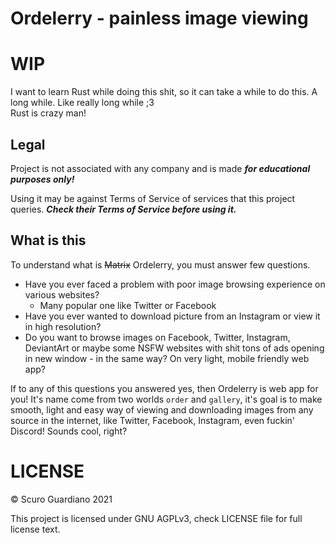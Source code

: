 # Ordelerry - painless image viewing

# WIP
I want to learn Rust while doing this shit, so it can take a while to do this. A long while. Like really long while ;3  
Rust is crazy man!

## Legal
Project is not associated with any company and is made ****_for educational purposes only!_****

Using it may be against Terms of Service of services that this project queries. ****_Check their Terms of Service before using it._****

## What is this

To understand what is ~~Matrix~~ Ordelerry, you must answer few questions.

* Have you ever faced a problem with poor image browsing experience on various websites?  
    - Many popular one like Twitter or Facebook
* Have you ever wanted to download picture from an Instagram or view it in high resolution?
* Do you want to browse images on Facebook, Twitter, Instagram, DeviantArt or maybe some NSFW websites with shit tons of ads opening in new window - in the same way? On very light, mobile friendly web app?

If to any of this questions you answered yes, then Ordelerry is web app for you! It's name come from two worlds `order` and `gallery`, it's goal is to make smooth, light and easy way of viewing and downloading images from any source in the internet, like Twitter, Facebook, Instagram, even fuckin' Discord! Sounds cool, right?

# LICENSE
&copy; Scuro Guardiano 2021

This project is licensed under GNU AGPLv3, check LICENSE file for full license text.
